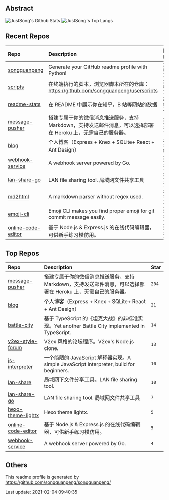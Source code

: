 ## Abstract
![JustSong's Github Stats](https://github-readme-stats.vercel.app/api?username=songquanpeng&show_icons=true&hide_border=true)
![JustSong's Top Langs](https://github-readme-stats.vercel.app/api/top-langs/?username=songquanpeng&layout=compact&hide_border=true)

## Recent Repos
|Repo|Description|Last Update|
|:--|:--|:--|
|[songquanpeng](https://github.com/songquanpeng/songquanpeng)|Generate your GitHub readme profile with Python!|`2021-02-02 17:49:22`|
|[scripts](https://github.com/songquanpeng/scripts)|在终端执行的脚本，浏览器脚本所在的仓库：https://github.com/songquanpeng/userscripts|`2021-02-02 10:54:29`|
|[readme-stats](https://github.com/songquanpeng/readme-stats)|在 README 中展示你在知乎，B 站等网站的数据|`2021-02-01 21:22:49`|
|[message-pusher](https://github.com/songquanpeng/message-pusher)|搭建专属于你的微信消息推送服务，支持 Markdown，支持发送邮件消息，可以选择部署在 Heroku 上，无需自己的服务器。|`2021-01-31 19:29:57`|
|[blog](https://github.com/songquanpeng/blog)|个人博客（Express + Knex + SQLite+ React + Ant Design）|`2021-01-19 09:38:14`|
|[webhook-service](https://github.com/songquanpeng/webhook-service)|A webhook server powered by Go.|`2021-01-18 13:36:03`|
|[lan-share-go](https://github.com/songquanpeng/lan-share-go)|LAN file sharing tool. 局域网文件共享工具|`2021-01-18 13:35:23`|
|[md2html](https://github.com/songquanpeng/md2html)|A markdown parser without regex used.|`2021-01-18 13:34:42`|
|[emoji-cli](https://github.com/songquanpeng/emoji-cli)|Emoji CLI makes you find proper emoji for git commit message easily.|`2021-01-18 13:28:21`|
|[online-code-editor](https://github.com/songquanpeng/online-code-editor)|基于 Node.js & Express.js 的在线代码编辑器，可供新手练习模仿用。|`2021-01-16 12:02:10`|

## Top Repos
|Repo|Description|Star|
|:--|:--|:--|
|[message-pusher](https://github.com/songquanpeng/message-pusher)|搭建专属于你的微信消息推送服务，支持 Markdown，支持发送邮件消息，可以选择部署在 Heroku 上，无需自己的服务器。|`204`|
|[blog](https://github.com/songquanpeng/blog)|个人博客（Express + Knex + SQLite+ React + Ant Design）|`21`|
|[battle-city](https://github.com/songquanpeng/battle-city)|基于 TypeScript 的《坦克大战》的非标准实现。Yet another Battle City implemented in TypeScript.|`14`|
|[v2ex-style-forum](https://github.com/songquanpeng/v2ex-style-forum)|V2ex 风格的论坛程序。V2ex's Node.js clone.|`13`|
|[js-interpreter](https://github.com/songquanpeng/js-interpreter)|一个简陋的 JavaScript 解释器实现。A simple JavaScript interpreter, build for beginners.|`10`|
|[lan-share](https://github.com/songquanpeng/lan-share)|局域网下文件分享工具。LAN file sharing tool. |`10`|
|[lan-share-go](https://github.com/songquanpeng/lan-share-go)|LAN file sharing tool. 局域网文件共享工具|`7`|
|[hexo-theme-lightx](https://github.com/songquanpeng/hexo-theme-lightx)|Hexo theme lightx.|`5`|
|[online-code-editor](https://github.com/songquanpeng/online-code-editor)|基于 Node.js & Express.js 的在线代码编辑器，可供新手练习模仿用。|`5`|
|[webhook-service](https://github.com/songquanpeng/webhook-service)|A webhook server powered by Go.|`4`|



## Others
This readme profile is generated by https://github.com/songquanpeng/songquanpeng/

Last update: 2021-02-04 09:40:35
